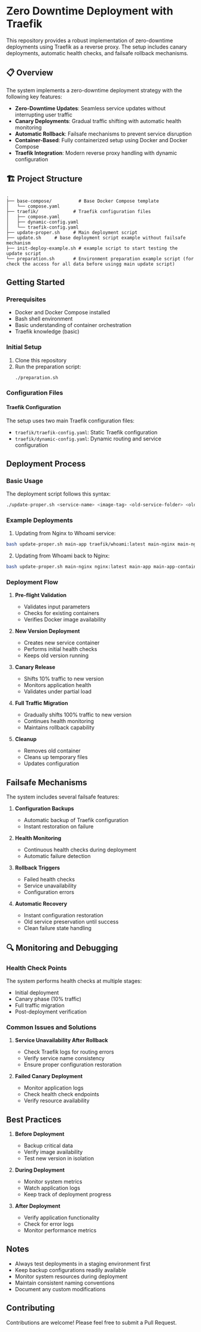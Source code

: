 # Zero Downtime Deployment with Traefik

This repository provides a robust implementation of zero-downtime deployments using Traefik as a reverse proxy. The setup includes canary deployments, automatic health checks, and failsafe rollback mechanisms.

## 📋 Overview

The system implements a zero-downtime deployment strategy with the following key features:

- **Zero-Downtime Updates**: Seamless service updates without interrupting user traffic
- **Canary Deployments**: Gradual traffic shifting with automatic health monitoring
- **Automatic Rollback**: Failsafe mechanisms to prevent service disruption
- **Container-Based**: Fully containerized setup using Docker and Docker Compose
- **Traefik Integration**: Modern reverse proxy handling with dynamic configuration

## 🏗 Project Structure

```
.
├── base-compose/          # Base Docker Compose template
│   └── compose.yaml
├── traefik/             # Traefik configuration files
│   ├── compose.yaml
│   ├── dynamic-config.yaml
│   └── traefik-config.yaml
├── update-proper.sh     # Main deployment script
├── update.sh     # base deployment script example without failsafe mechanism
├── init-deploy-example.sh # example script to start testing the update script
└── preparation.sh       # Environment preparation example script (for check the access for all data before usingg main update script)
```

## Getting Started

### Prerequisites

- Docker and Docker Compose installed
- Bash shell environment
- Basic understanding of container orchestration
- Traefik knowledge (basic)

### Initial Setup

1. Clone this repository
2. Run the preparation script:
   ```bash
   ./preparation.sh
   ```

### Configuration Files

#### Traefik Configuration
The setup uses two main Traefik configuration files:

- `traefik/traefik-config.yaml`: Static Traefik configuration
- `traefik/dynamic-config.yaml`: Dynamic routing and service configuration

## Deployment Process

### Basic Usage

The deployment script follows this syntax:
```bash
./update-proper.sh <service-name> <image-tag> <old-service-folder> <old-container-name> <port>
```

### Example Deployments

1. Updating from Nginx to Whoami service:
```bash
bash update-proper.sh main-app traefik/whoami:latest main-nginx main-nginx-container 80
```

2. Updating from Whoami back to Nginx:
```bash
bash update-proper.sh main-nginx nginx:latest main-app main-app-container 80
```

### Deployment Flow

1. **Pre-flight Validation**
   - Validates input parameters
   - Checks for existing containers
   - Verifies Docker image availability

2. **New Version Deployment**
   - Creates new service container
   - Performs initial health checks
   - Keeps old version running

3. **Canary Release**
   - Shifts 10% traffic to new version
   - Monitors application health
   - Validates under partial load

4. **Full Traffic Migration**
   - Gradually shifts 100% traffic to new version
   - Continues health monitoring
   - Maintains rollback capability

5. **Cleanup**
   - Removes old container
   - Cleans up temporary files
   - Updates configuration

## Failsafe Mechanisms

The system includes several failsafe features:

1. **Configuration Backups**
   - Automatic backup of Traefik configuration
   - Instant restoration on failure

2. **Health Monitoring**
   - Continuous health checks during deployment
   - Automatic failure detection

3. **Rollback Triggers**
   - Failed health checks
   - Service unavailability
   - Configuration errors

4. **Automatic Recovery**
   - Instant configuration restoration
   - Old service preservation until success
   - Clean failure state handling

## 🔍 Monitoring and Debugging

### Health Check Points

The system performs health checks at multiple stages:
- Initial deployment
- Canary phase (10% traffic)
- Full traffic migration
- Post-deployment verification

### Common Issues and Solutions

1. **Service Unavailability After Rollback**
   - Check Traefik logs for routing errors
   - Verify service name consistency
   - Ensure proper configuration restoration

2. **Failed Canary Deployment**
   - Monitor application logs
   - Check health check endpoints
   - Verify resource availability

## Best Practices

1. **Before Deployment**
   - Backup critical data
   - Verify image availability
   - Test new version in isolation

2. **During Deployment**
   - Monitor system metrics
   - Watch application logs
   - Keep track of deployment progress

3. **After Deployment**
   - Verify application functionality
   - Check for error logs
   - Monitor performance metrics

## Notes

- Always test deployments in a staging environment first
- Keep backup configurations readily available
- Monitor system resources during deployment
- Maintain consistent naming conventions
- Document any custom modifications

## Contributing

Contributions are welcome! Please feel free to submit a Pull Request.